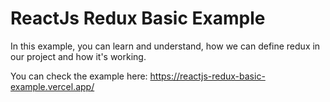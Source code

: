 # ReactJs Redux Basic Example

In this example, you can learn and understand, how we can define redux in our project and how it's working.

You can check the example here: https://reactjs-redux-basic-example.vercel.app/
